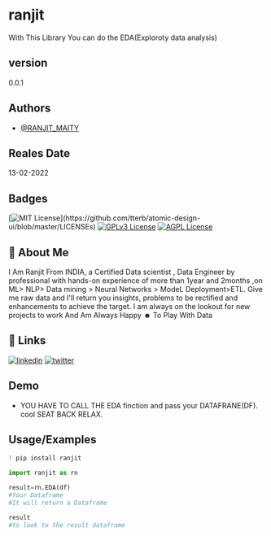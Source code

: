 
# ranjit
With This Library  You can do the EDA(Exploroty data analysis)



## version
0.0.1
## Authors

- [@RANJIT_MAITY](https://www.linkedin.com/in/ranjit-maity-75204a131/)


## Reales Date 
 13-02-2022
 
 


## Badges

[![MIT License](https://img.shields.io/apm/l/atomic-design-ui.svg?)](https://github.com/tterb/atomic-design-ui/blob/master/LICENSEs)
[![GPLv3 License](https://img.shields.io/badge/License-GPL%20v3-yellow.svg)](https://opensource.org/licenses/)
[![AGPL License](https://img.shields.io/badge/license-AGPL-blue.svg)](http://www.gnu.org/licenses/agpl-3.0)


## 🚀 About Me
I Am Ranjit From INDIA, a Certified Data scientist , Data Engineer by professional  with hands-on experience of more than 1year and 2months ,on ML> NLP> Data mining > Neural Networks > ModeL Deployment>ETL.
 Give me raw data and I'll return you insights, problems to be rectified and enhancements to achieve the target. I am always on the lookout for new projects to work And 
Am Always Happy ☻ To Play With Data


## 🔗 Links

[![linkedin](https://img.shields.io/badge/linkedin-0A66C2?style=for-the-badge&logo=linkedin&logoColor=white)](https://www.linkedin.com/in/ranjit-maity-75204a131/)
[![twitter](https://img.shields.io/badge/twitter-1DA1F2?style=for-the-badge&logo=twitter&logoColor=white)](https://twitter.com/ranjitmaity95)


## Demo

- YOU HAVE TO CALL THE EDA finction and pass your DATAFRANE(DF).
    cool SEAT BACK RELAX.




## Usage/Examples

```python
! pip install ranjit
```
```python
import ranjit as rn
```
```python
result=rn.EDA(df)
#Your Dataframe
#It will return a Dataframe 

```
```python
result
#to look to the result dataframe

```